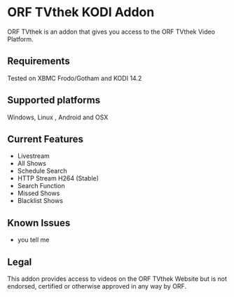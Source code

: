 ORF TVthek KODI Addon
=======
ORF TVthek is an addon that gives you access to the ORF TVthek Video Platform.


Requirements
------------
Tested on XBMC Frodo/Gotham and KODI 14.2


Supported platforms
-------------------
Windows, Linux , Android and OSX


Current Features
----------------
* Livestream
* All Shows
* Schedule Search
* HTTP Stream H264 (Stable)
* Search Function
* Missed Shows
* Blacklist Shows


Known Issues
------------
* you tell me


Legal
-----
This addon provides access to videos on the ORF TVthek Website but is not endorsed, certified or otherwise approved in any way by ORF.
